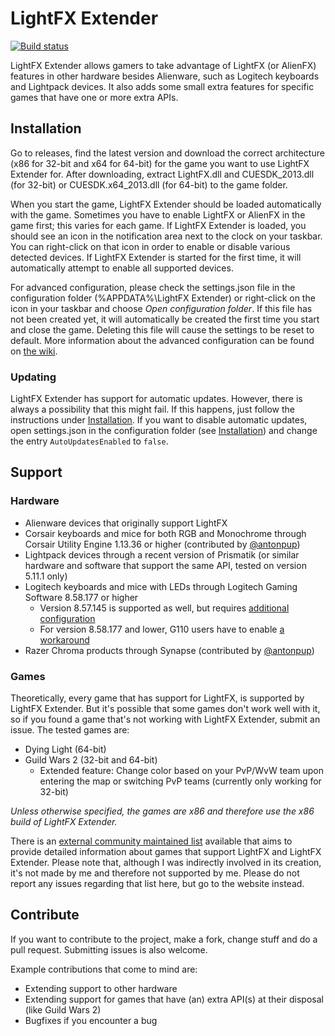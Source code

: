 # LightFX Extender
[![Build status](https://ci.appveyor.com/api/projects/status/ual57rxoe7wf0pm3/branch/master?svg=true)](https://ci.appveyor.com/project/Archomeda/lightfx-extender/branch/master)

LightFX Extender allows gamers to take advantage of LightFX (or AlienFX) features in other hardware besides Alienware, such as Logitech keyboards and Lightpack devices.
It also adds some small extra features for specific games that have one or more extra APIs.

## Installation
Go to releases, find the latest version and download the correct architecture (x86 for 32-bit and x64 for 64-bit) for the game you want to use LightFX Extender for.
After downloading, extract LightFX.dll and CUESDK_2013.dll (for 32-bit) or CUESDK.x64_2013.dll (for 64-bit) to the game folder.

When you start the game, LightFX Extender should be loaded automatically with the game.
Sometimes you have to enable LightFX or AlienFX in the game first; this varies for each game.
If LightFX Extender is loaded, you should see an icon in the notification area next to the clock on your taskbar.
You can right-click on that icon in order to enable or disable various detected devices.
If LightFX Extender is started for the first time, it will automatically attempt to enable all supported devices.

For advanced configuration, please check the settings.json file in the configuration folder (%APPDATA%\LightFX Extender) or right-click on the icon in your taskbar and choose *Open configuration folder*.
If this file has not been created yet, it will automatically be created the first time you start and close the game.
Deleting this file will cause the settings to be reset to default.
More information about the advanced configuration can be found on [the wiki](https://github.com/Archomeda/lightfx-extender/wiki/Configuration).

### Updating
LightFX Extender has support for automatic updates.
However, there is always a possibility that this might fail.
If this happens, just follow the instructions under [Installation](#Installation).
If you want to disable automatic updates, open settings.json in the configuration folder (see [Installation](#Installation)) and change the entry `AutoUpdatesEnabled` to `false`.

## Support
### Hardware
- Alienware devices that originally support LightFX
- Corsair keyboards and mice for both RGB and Monochrome through Corsair Utility Engine 1.13.36 or higher (contributed by [@antonpup](https://github.com/antonpup))
- Lightpack devices through a recent version of Prismatik (or similar hardware and software that support the same API, tested on version 5.11.1 only)
- Logitech keyboards and mice with LEDs through Logitech Gaming Software 8.58.177 or higher
  - Version 8.57.145 is supported as well, but requires [additional configuration](https://github.com/Archomeda/lightfx-extender/wiki/Logitech-Color-Range)
  - For version 8.58.177 and lower, G110 users have to enable [a workaround](https://github.com/Archomeda/lightfx-extender/wiki/Logitech-G110-Workaround)
- Razer Chroma products through Synapse (contributed by [@antonpup](https://github.com/antonpup))

### Games
Theoretically, every game that has support for LightFX, is supported by LightFX Extender.
But it's possible that some games don't work well with it, so if you found a game that's not working with LightFX Extender, submit an issue.
The tested games are:
- Dying Light (64-bit)
- Guild Wars 2 (32-bit and 64-bit)
  - Extended feature: Change color based on your PvP/WvW team upon entering the map or switching PvP teams (currently only working for 32-bit)

*Unless otherwise specified, the games are x86 and therefore use the x86 build of LightFX Extender.*

There is an [external community maintained list](http://alienfx.cyanlabs.net/) available that aims to provide detailed information about games that support LightFX and LightFX Extender.
Please note that, although I was indirectly involved in its creation, it's not made by me and therefore not supported by me.
Please do not report any issues regarding that list here, but go to the website instead.

## Contribute
If you want to contribute to the project, make a fork, change stuff and do a pull request.
Submitting issues is also welcome.

Example contributions that come to mind are:
- Extending support to other hardware
- Extending support for games that have (an) extra API(s) at their disposal (like Guild Wars 2)
- Bugfixes if you encounter a bug
